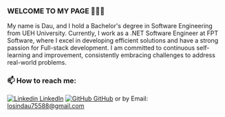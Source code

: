 ### WELCOME TO MY PAGE 👋👋👋
My name is Dau, and I hold a Bachelor's degree in Software Engineering from UEH University. Currently, I work as a .NET Software Engineer at FPT Software, where I excel in developing efficient solutions and have a strong passion for Full-stack development. I am committed to continuous self-learning and improvement, consistently embracing challenges to address real-world problems.<br>
### 📫 How to reach me: 

[![Linkedin](https://i.stack.imgur.com/gVE0j.png) LinkedIn](https://www.linkedin.com/in/losindau/) [![GitHub](https://i.stack.imgur.com/tskMh.png) GitHub](https://github.com/losindau) or by Email: losindau75588@gmail.com
